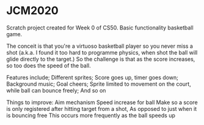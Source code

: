 # JCM2020

Scratch project created for Week 0 of CS50.
Basic functionality basketball game.

The conceit is that you're a virtuoso basketball player so you never miss a shot 
(a.k.a. I found it too hard to programme physics, when shot the ball will glide directly to the target.) 
So the challenge is that as the score increases, so too does the speed of the ball.

Features include;
Different sprites;
Score goes up, timer goes down;
Background music;
Goal cheers;
Sprite limited to movement on the court, while ball can bounce freely;
And so on

Things to improve:
Aim mechanism
Speed increase for ball
Make so a score is only registered after hitting target from a shot,
  As opposed to just when it is bouncing free
  This occurs more frequently as the ball speeds up
